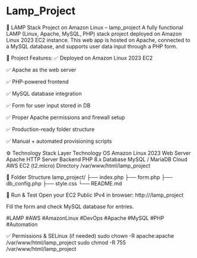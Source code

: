 # Lamp_Project
📁 LAMP Stack Project on Amazon Linux – lamp_project
A fully functional LAMP (Linux, Apache, MySQL, PHP) stack project deployed on Amazon Linux 2023 EC2 instance. This web app is hosted on Apache, connected to a MySQL database, and supports user data input through a PHP form.

📌 Project Features:
✅ Deployed on Amazon Linux 2023 EC2

✅ Apache as the web server

✅ PHP-powered frontend

✅ MySQL database integration

✅ Form for user input stored in DB

✅ Proper Apache permissions and firewall setup

✅ Production-ready folder structure

✅ Manual + automated provisioning scripts

⚙️ Technology Stack
Layer	Technology
OS	Amazon Linux 2023
Web Server	Apache HTTP Server
Backend	PHP 8.x
Database	MySQL / MariaDB
Cloud	AWS EC2 (t2.micro)
Directory	/var/www/html/lamp_project


🧱 Folder Structure
lamp_project/
├── index.php
├── form.php
├── db_config.php
├── style.css
└── README.md



🚀 Run & Test
Open your EC2 Public IPv4 in browser:
http://<your-ec2-ip>/lamp_project

Fill the form and check MySQL database for entries.


#LAMP #AWS #AmazonLinux #DevOps #Apache #MySQL #PHP #Automation 


✅ Permissions & SELinux (if needed)
sudo chown -R apache:apache /var/www/html/lamp_project
sudo chmod -R 755 /var/www/html/lamp_project

